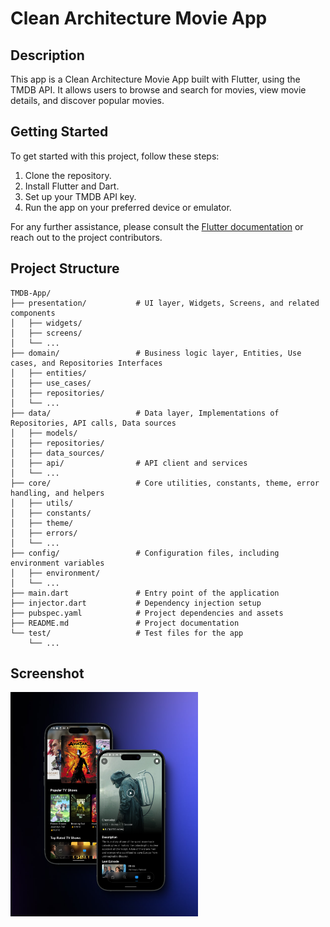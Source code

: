 # Clean Architecture Movie App

## Description

This app is a Clean Architecture Movie App built with Flutter, using the TMDB API. It allows users to browse and search for movies, view movie details, and discover popular movies.

## Getting Started

To get started with this project, follow these steps:

1. Clone the repository.
2. Install Flutter and Dart.
3. Set up your TMDB API key.
4. Run the app on your preferred device or emulator.

For any further assistance, please consult the [Flutter documentation](https://docs.flutter.dev/) or reach out to the project contributors.

## Project Structure

```plaintext
TMDB-App/
├── presentation/           # UI layer, Widgets, Screens, and related components
│   ├── widgets/
│   ├── screens/
│   └── ...
├── domain/                 # Business logic layer, Entities, Use cases, and Repositories Interfaces
│   ├── entities/
│   ├── use_cases/
│   ├── repositories/
│   └── ...
├── data/                   # Data layer, Implementations of Repositories, API calls, Data sources
│   ├── models/
│   ├── repositories/
│   ├── data_sources/
│   ├── api/                # API client and services
│   └── ...
├── core/                   # Core utilities, constants, theme, error handling, and helpers
│   ├── utils/
│   ├── constants/
│   ├── theme/
│   ├── errors/
│   └── ...
├── config/                 # Configuration files, including environment variables
│   ├── environment/
│   └── ...
├── main.dart               # Entry point of the application
├── injector.dart           # Dependency injection setup
├── pubspec.yaml            # Project dependencies and assets
├── README.md               # Project documentation
└── test/                   # Test files for the app
    └── ...
```

## Screenshot

 <img src="./screenshot/imagen_app_movie.png" alt="application" width="300"/>
